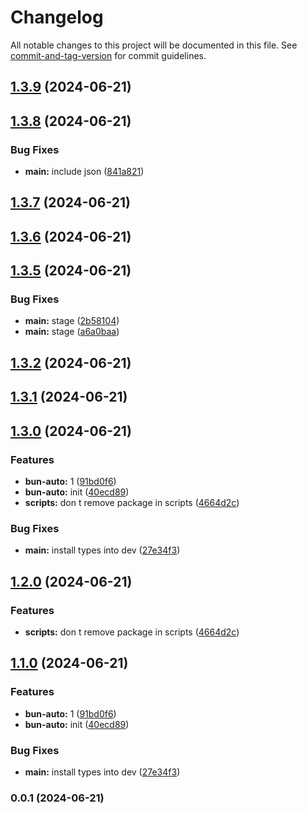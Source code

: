 # Changelog

All notable changes to this project will be documented in this file. See [commit-and-tag-version](https://github.com/absolute-version/commit-and-tag-version) for commit guidelines.

## [1.3.9](https://github.com/snomiao/bun-auto/compare/v1.3.8...v1.3.9) (2024-06-21)

## [1.3.8](https://github.com/snomiao/bun-auto/compare/v1.3.7...v1.3.8) (2024-06-21)


### Bug Fixes

* **main:** include json ([841a821](https://github.com/snomiao/bun-auto/commit/841a82105799cadb24a4936755656cf04937eb7f))

## [1.3.7](https://github.com/snomiao/bun-auto/compare/v1.3.6...v1.3.7) (2024-06-21)

## [1.3.6](https://github.com/snomiao/bun-auto/compare/v1.3.5...v1.3.6) (2024-06-21)

## [1.3.5](https://github.com/snomiao/bun-auto/compare/v1.3.2...v1.3.5) (2024-06-21)


### Bug Fixes

* **main:** stage ([2b58104](https://github.com/snomiao/bun-auto/commit/2b58104a1372275004f3e1158db45d4c31ef4a24))
* **main:** stage ([a6a0baa](https://github.com/snomiao/bun-auto/commit/a6a0baabc3fbeef5d3de2285b3bae6686fa4e0be))

## [1.3.2](https://github.com/snomiao/bun-auto/compare/v1.3.1...v1.3.2) (2024-06-21)

## [1.3.1](https://github.com/snomiao/bun-auto/compare/v1.3.0...v1.3.1) (2024-06-21)

## [1.3.0](https://github.com/snomiao/bun-auto/compare/v0.0.1...v1.3.0) (2024-06-21)


### Features

* **bun-auto:** 1 ([91bd0f6](https://github.com/snomiao/bun-auto/commit/91bd0f628b682c5fa5e782629a8d8894a77fe07a))
* **bun-auto:** init ([40ecd89](https://github.com/snomiao/bun-auto/commit/40ecd89dc261a7a9982d7e45a216f223064bef6f))
* **scripts:** don t remove package in scripts ([4664d2c](https://github.com/snomiao/bun-auto/commit/4664d2ca9533dda02a1fd1543054789ec8820294))


### Bug Fixes

* **main:** install types into dev ([27e34f3](https://github.com/snomiao/bun-auto/commit/27e34f36312ca133265be23d47946ee5ce755bd6))

## [1.2.0](https://github.com/snomiao/bun-auto-install/compare/v1.1.0...v1.2.0) (2024-06-21)


### Features

* **scripts:** don t remove package in scripts ([4664d2c](https://github.com/snomiao/bun-auto-install/commit/4664d2ca9533dda02a1fd1543054789ec8820294))

## [1.1.0](https://github.com/snomiao/bun-auto-install/compare/v0.0.1...v1.1.0) (2024-06-21)


### Features

* **bun-auto:** 1 ([91bd0f6](https://github.com/snomiao/bun-auto-install/commit/91bd0f628b682c5fa5e782629a8d8894a77fe07a))
* **bun-auto:** init ([40ecd89](https://github.com/snomiao/bun-auto-install/commit/40ecd89dc261a7a9982d7e45a216f223064bef6f))


### Bug Fixes

* **main:** install types into dev ([27e34f3](https://github.com/snomiao/bun-auto-install/commit/27e34f36312ca133265be23d47946ee5ce755bd6))

### 0.0.1 (2024-06-21)
